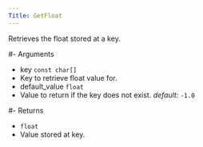 ```yaml
---
Title: GetFloat
---
```


Retrieves the float stored at a key.

#- Arguments
- key `const char[]`
- Key to retrieve float value for.
- default_value `float`
- Value to return if the key does not exist. *default:* `-1.0`

#- Returns
- `float`
- Value stored at key.
